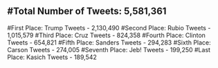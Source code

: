 #Total Number of Tweets: 5,581,361 
---
#First Place: Trump Tweets - 2,130,490
#Second Place: Rubio Tweets - 1,015,579
#Third Place: Cruz Tweets - 824,358
#Fourth Place: Clinton Tweets - 654,821
#Fifth Place: Sanders Tweets - 294,283
#Sixth Place: Carson Tweets - 274,005
#Seventh Place: Jeb! Tweets - 199,250
#Last Place: Kasich Tweets - 189,542
